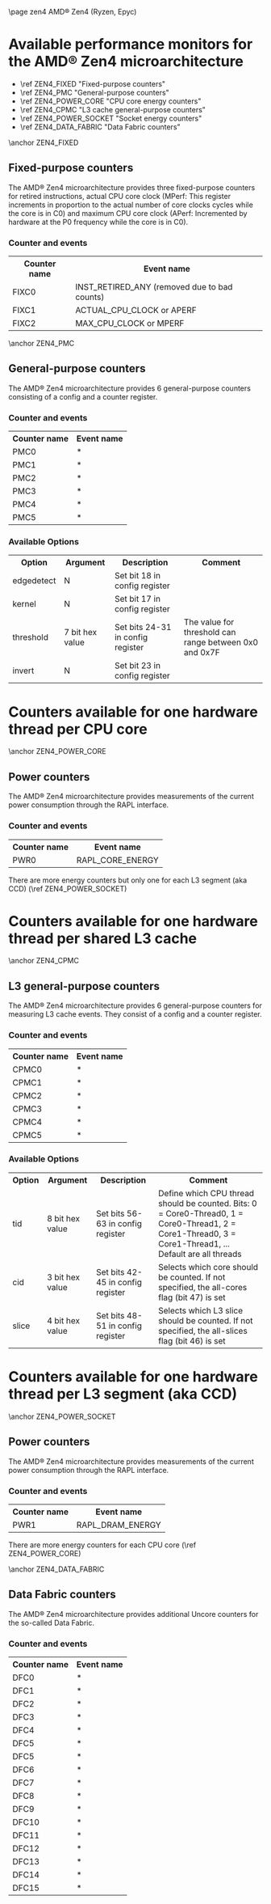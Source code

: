 \page zen4 AMD&reg; Zen4 (Ryzen, Epyc)

<H1>Available performance monitors for the AMD&reg; Zen4 microarchitecture</H1>
<UL>
<LI>\ref ZEN4_FIXED "Fixed-purpose counters"</LI>
<LI>\ref ZEN4_PMC "General-purpose counters"</LI>
<LI>\ref ZEN4_POWER_CORE "CPU core energy counters"</LI>
<LI>\ref ZEN4_CPMC "L3 cache general-purpose counters"</LI>
<LI>\ref ZEN4_POWER_SOCKET "Socket energy counters"</LI>
<LI> \ref ZEN4_DATA_FABRIC "Data Fabric counters"</LI>
</UL>

\anchor ZEN4_FIXED
<H2>Fixed-purpose counters</H2>
<P>The AMD&reg; Zen4 microarchitecture provides three fixed-purpose counters for
retired instructions, actual CPU core clock (MPerf: This register increments in 
proportion to the actual number of core clocks cycles while the core is in C0) and
maximum CPU core clock (APerf: Incremented by hardware at the
P0 frequency while the core is in C0).</P>
<H3>Counter and events</H3>

<TABLE>
<TR>
  <TH>Counter name</TH>
  <TH>Event name</TH>
</TR>
<TR>
  <TD>FIXC0</TD>
  <TD>INST_RETIRED_ANY (removed due to bad counts)</TD>
</TR>
<TR>
  <TD>FIXC1</TD>
  <TD>ACTUAL_CPU_CLOCK or APERF</TD>
</TR>
<TR>
  <TD>FIXC2</TD>
  <TD>MAX_CPU_CLOCK or MPERF</TD>
</TR>
</TABLE>


\anchor ZEN4_PMC
<H2>General-purpose counters</H2>
<P>The AMD&reg; Zen4 microarchitecture provides 6 general-purpose counters consisting of a config and a counter register.</P>
<H3>Counter and events</H3>
<TABLE>
<TR>
  <TH>Counter name</TH>
  <TH>Event name</TH>
</TR>
<TR>
  <TD>PMC0</TD>
  <TD>*</TD>
</TR>
<TR>
  <TD>PMC1</TD>
  <TD>*</TD>
</TR>
<TR>
  <TD>PMC2</TD>
  <TD>*</TD>
</TR>
<TR>
  <TD>PMC3</TD>
  <TD>*</TD>
</TR>
<TR>
  <TD>PMC4</TD>
  <TD>*</TD>
</TR>
<TR>
  <TD>PMC5</TD>
  <TD>*</TD>
</TR>
</TABLE>
<H3>Available Options</H3>
<TABLE>
<TR>
  <TH>Option</TH>
  <TH>Argument</TH>
  <TH>Description</TH>
  <TH>Comment</TH>
</TR>
<TR>
  <TD>edgedetect</TD>
  <TD>N</TD>
  <TD>Set bit 18 in config register</TD>
  <TD></TD>
</TR>
<TR>
  <TD>kernel</TD>
  <TD>N</TD>
  <TD>Set bit 17 in config register</TD>
  <TD></TD>
</TR>
<TR>
  <TD>threshold</TD>
  <TD>7 bit hex value</TD>
  <TD>Set bits 24-31 in config register</TD>
  <TD>The value for threshold can range between 0x0 and 0x7F</TD>
</TR>
<TR>
  <TD>invert</TD>
  <TD>N</TD>
  <TD>Set bit 23 in config register</TD>
  <TD></TD>
</TR>
</TABLE>

<H1>Counters available for one hardware thread per CPU core</H1>
\anchor ZEN4_POWER_CORE
<H2>Power counters</H2>
<P>The AMD&reg; Zen4 microarchitecture provides measurements of the current power consumption through the RAPL interface.</P>
<H3>Counter and events</H3>
<TABLE>
<TR>
  <TH>Counter name</TH>
  <TH>Event name</TH>
</TR>
<TR>
  <TD>PWR0</TD>
  <TD>RAPL_CORE_ENERGY</TD>
</TR>
</TABLE>
<P>There are more energy counters but only one for each L3 segment (aka CCD) (\ref ZEN4_POWER_SOCKET)</P>


<H1>Counters available for one hardware thread per shared L3 cache</H1>
\anchor ZEN4_CPMC
<H2>L3 general-purpose counters</H2>
<P>The AMD&reg; Zen4 microarchitecture provides 6 general-purpose counters for measuring L3 cache events. They consist of a config and a counter register.</P>
<H3>Counter and events</H3>
<TABLE>
<TR>
  <TH>Counter name</TH>
  <TH>Event name</TH>
</TR>
<TR>
  <TD>CPMC0</TD>
  <TD>*</TD>
</TR>
<TR>
  <TD>CPMC1</TD>
  <TD>*</TD>
</TR>
<TR>
  <TD>CPMC2</TD>
  <TD>*</TD>
</TR>
<TR>
  <TD>CPMC3</TD>
  <TD>*</TD>
</TR>
<TR>
  <TD>CPMC4</TD>
  <TD>*</TD>
</TR>
<TR>
  <TD>CPMC5</TD>
  <TD>*</TD>
</TR>
</TABLE>
<H3>Available Options</H3>
<TABLE>
<TR>
  <TH>Option</TH>
  <TH>Argument</TH>
  <TH>Description</TH>
  <TH>Comment</TH>
</TR>
<TR>
  <TD>tid</TD>
  <TD>8 bit hex value</TD>
  <TD>Set bits 56-63 in config register</TD>
  <TD>Define which CPU thread should be counted. Bits: 0 = Core0-Thread0, 1 = Core0-Thread1, 2 = Core1-Thread0, 3 = Core1-Thread1, ... Default are all threads</TD>
</TR>
<TR>
  <TD>cid</TD>
  <TD>3 bit hex value</TD>
  <TD>Set bits 42-45 in config register</TD>
  <TD>Selects which core should be counted. If not specified, the all-cores flag (bit 47) is set</TD>
</TR>
<TR>
  <TD>slice</TD>
  <TD>4 bit hex value</TD>
  <TD>Set bits 48-51 in config register</TD>
  <TD>Selects which L3 slice should be counted. If not specified, the all-slices flag (bit 46) is set</TD>
</TR>
</TABLE>

<H1>Counters available for one hardware thread per L3 segment (aka CCD)</H1>
\anchor ZEN4_POWER_SOCKET
<H2>Power counters</H2>
<P>The AMD&reg; Zen4 microarchitecture provides measurements of the current power consumption through the RAPL interface.</P>
<H3>Counter and events</H3>
<TABLE>
<TR>
  <TH>Counter name</TH>
  <TH>Event name</TH>
</TR>
<TR>
  <TD>PWR1</TD>
  <TD>RAPL_DRAM_ENERGY</TD>
</TR>
</TABLE>
<P>There are more energy counters for each CPU core (\ref ZEN4_POWER_CORE)</P>

\anchor ZEN4_DATA_FABRIC
<H2>Data Fabric counters</H2>
<P>The AMD&reg; Zen4 microarchitecture provides additional Uncore counters for the so-called Data Fabric.</P>

<H3>Counter and events</H3>
<TABLE>
<TR>
  <TH>Counter name</TH>
  <TH>Event name</TH>
</TR>
<TR>
  <TD>DFC0</TD>
  <TD>*</TD>
</TR>
<TR>
  <TD>DFC1</TD>
  <TD>*</TD>
</TR>
<TR>
  <TD>DFC2</TD>
  <TD>*</TD>
</TR>
<TR>
  <TD>DFC3</TD>
  <TD>*</TD>
</TR>
<TR>
  <TD>DFC4</TD>
  <TD>*</TD>
</TR>
<TR>
  <TD>DFC5</TD>
  <TD>*</TD>
</TR>
<TR>
  <TD>DFC5</TD>
  <TD>*</TD>
</TR>
<TR>
  <TD>DFC6</TD>
  <TD>*</TD>
</TR>
<TR>
  <TD>DFC7</TD>
  <TD>*</TD>
</TR>
<TR>
  <TD>DFC8</TD>
  <TD>*</TD>
</TR>
<TR>
  <TD>DFC9</TD>
  <TD>*</TD>
</TR>
<TR>
  <TD>DFC10</TD>
  <TD>*</TD>
</TR>
<TR>
  <TD>DFC11</TD>
  <TD>*</TD>
</TR>
<TR>
  <TD>DFC12</TD>
  <TD>*</TD>
</TR>
<TR>
  <TD>DFC13</TD>
  <TD>*</TD>
</TR>
<TR>
  <TD>DFC14</TD>
  <TD>*</TD>
</TR>
<TR>
  <TD>DFC15</TD>
  <TD>*</TD>
</TR>
</TABLE>
